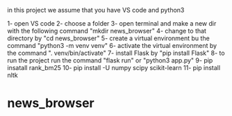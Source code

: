 in this project we assume that you have VS code and python3 

1- open VS code
2- choose a folder
3- open terminal and make a new dir with the following command "mkdir news_browser"
4- change to that directory by "cd news_browser"
5- create a virtual environment bu the command "python3 -m venv venv"
6- activate the virtual environment by the command ". venv/bin/activate" 
7- install Flask by "pip install Flask"
8- to run the project run the command "flask run" or "python3 app.py"
9- pip insatall rank_bm25
10- pip install -U numpy scipy scikit-learn
11- pip install nltk
# news_browser
